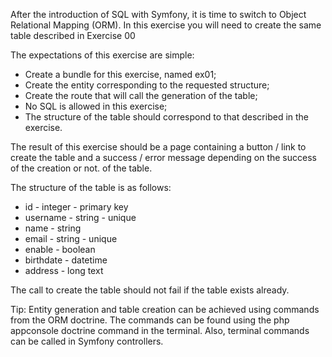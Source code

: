 After the introduction of SQL with Symfony, it is time to switch to Object Relational Mapping (ORM). In this exercise you will need to create the same table described in Exercise 00 

The expectations of this exercise are simple:

- Create a bundle for this exercise, named ex01;
- Create the entity corresponding to the requested structure; 
- Create the route that will call the generation of the table; 
- No SQL is allowed in this exercise;
- The structure of the table should correspond to that described in the exercise.

The result of this exercise should be a page containing a button / link to create the table and a success / error message depending on the success of the creation or not.
of the table.

The structure of the table is as follows:

- id - integer - primary key 
- username - string - unique 
- name - string
- email - string - unique
- enable - boolean
- birthdate - datetime
- address - long text

The call to create the table should not fail if the table exists already.

Tip: Entity generation and table creation can be achieved using commands from the ORM doctrine. The commands can be found using the php appconsole doctrine command in the terminal. Also, terminal commands can be called in Symfony controllers.